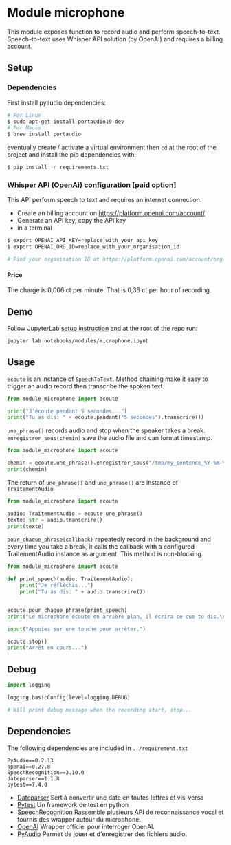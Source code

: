 # Module microphone

This module exposes function to record audio and perform speech-to-text.
Speech-to-text uses Whisper API solution (by OpenAI) and requires a billing account.

## Setup

### Dependencies

First install pyaudio dependencies:

```sh
# For Linux
$ sudo apt-get install portaudio19-dev
# For Macos
$ brew install portaudio

```

eventually create / activate a virtual environment then `cd` at the root of the project and install the pip dependencies with:

```sh
$ pip install -r requirements.txt
```

### Whisper API (OpenAi) configuration [paid option]

This API perform speech to text and requires an internet connection.

- Create an billing account on https://platform.openai.com/account/
- Generate an API key, copy the API key
- in a terminal 

``` sh
$ export OPENAI_API_KEY=replace_with_your_api_key
$ export OPENAI_ORG_ID=replace_with_your_organisation_id

# Find your organisation ID at https://platform.openai.com/account/org-settings
```

#### Price

The charge is 0,006 ct per minute. That is 0,36 ct per hour of recording.

## Demo

Follow JupyterLab [setup instruction](../main#setup) and at the root of the repo run:

``` sh
jupyter lab notebooks/modules/microphone.ipynb
```

## Usage

`ecoute` is an instance of `SpeechToText`. Method chaining make it easy to trigger an audio record then transcribe the spoken text.

``` py
from module_microphone import ecoute

print("J'écoute pendant 5 secondes...")
print("Tu as dis: " + ecoute.pendant("5 secondes").transcrire())
```

`une_phrase()` records audio and stop when the speaker takes a break.
`enregistrer_sous(chemin)` save the audio file and can format timestamp.

``` py
from module_microphone import ecoute

chemin = ecoute.une_phrase().enregistrer_sous("/tmp/my_sentence_%Y-%m-%d_%Hh%Mm%Ss.wav").chemin
print(chemin)
```

The return of `une_phrase()` and `une_phrase()` are instance of `TraitementAudio`

``` py
from module_microphone import ecoute

audio: TraitementAudio = ecoute.une_phrase()
texte: str = audio.transcrire()
print(texte)
```

`pour_chaque_phrase(callback)` repeatedly record in the background and every time you take a break, it calls the callback with a configured TraitementAudio instance as argument. This method is non-blocking.

``` py
from module_microphone import ecoute

def print_speech(audio: TraitementAudio):
    print("Je réfléchis...")
    print("Tu as dis: " + audio.transcrire())


ecoute.pour_chaque_phrase(print_speech)
print("Le microphone écoute en arrière plan, il écrira ce que tu dis.\n")

input("Appuies sur une touche pour arrêter.")

ecoute.stop()
print("Arrêt en cours...")
```

## Debug

``` py
import logging

logging.basicConfig(level=logging.DEBUG)

# Will print debug message when the recording start, stop...
```

## Dependencies

The following dependencies are included in `../requirement.txt`
```
PyAudio==0.2.13
openai==0.27.8
SpeechRecognition==3.10.0
dateparser==1.1.8
pytest==7.4.0
```

- [Dateparser](https://dateparser.readthedocs.io/en/latest/) Sert à convertir une date en toutes lettres et vis-versa
- [Pytest](https://docs.pytest.org/en/7.4.x/) Un framework de test en python
- [SpeechRecognition](https://github.com/Uberi/speech_recognition) Rassemble plusieurs API de reconnaissance vocal et fournis des wrapper autour du microphone.
- [OpenAI](https://github.com/openai/openai-python) Wrapper officiel pour interroger OpenAI.
- [PyAudio](https://pypi.org/project/PyAudio/) Permet de jouer et d'enregistrer des fichiers audio.

